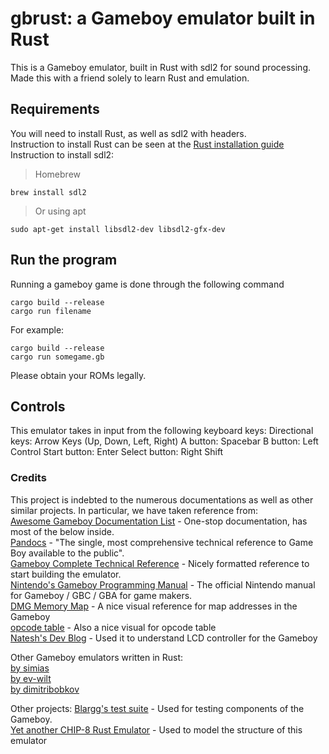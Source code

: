 # gbrust: a Gameboy emulator built in Rust

This is a Gameboy emulator, built in Rust with sdl2 for sound processing.
Made this with a friend solely to learn Rust and emulation.

## Requirements
You will need to install Rust, as well as sdl2 with headers.  
Instruction to install Rust can be seen at the [Rust installation guide](https://www.rust-lang.org/tools/install)  
Instruction to install sdl2:

> Homebrew

`brew install sdl2`

> Or using apt

`sudo apt-get install libsdl2-dev libsdl2-gfx-dev`

## Run the program

Running a gameboy game is done through the following command
`````
cargo build --release
cargo run filename
`````

For example:
`````
cargo build --release
cargo run somegame.gb
`````

Please obtain your ROMs legally.

## Controls
This emulator takes in input from the following keyboard keys:
Directional keys: Arrow Keys (Up, Down, Left, Right)
A button: Spacebar
B button: Left Control
Start button: Enter
Select button: Right Shift

### Credits
This project is indebted to the numerous documentations as well as other similar projects. In particular, we have taken reference from:  
[Awesome Gameboy Documentation List](https://gbdev.io/list.html) - One-stop documentation, has most of the below inside.  
[Pandocs](https://gbdev.io/pandocs/) - "The single, most comprehensive technical reference to Game Boy available to the public".  
[Gameboy Complete Technical Reference](https://gekkio.fi/files/gb-docs/gbctr.pdf) - Nicely formatted reference to start building the emulator.  
[Nintendo's Gameboy Programming Manual](https://archive.org/download/GameBoyProgManVer1.1/GameBoyProgManVer1.1.pdf) - The official Nintendo manual for Gameboy / GBC / GBA for game makers.  
[DMG Memory Map](http://gameboy.mongenel.com/dmg/asmmemmap.html) - A nice visual reference for map addresses in the Gameboy  
[opcode table](https://gbdev.io/gb-opcodes/optables/) - Also a nice visual for opcode table  
[Natesh's Dev Blog](https://nnarain.github.io/2016/09/09/Gameboy-LCD-Controller.html) - Used it to understand LCD controller for the Gameboy  


Other Gameboy emulators written in Rust:  
[by simias](https://github.com/simias/gb-rs)  
[by ev-wilt](https://github.com/ev-wilt/rusty_boy_DMG)  
[by dimitribobkov](https://github.com/dimitribobkov/gameboy)

Other projects:
[Blargg's test suite](https://gbdev.gg8.se/files/roms/blargg-gb-tests/) - Used for testing components of the Gameboy.  
[Yet another CHIP-8 Rust Emulator](https://github.com/theodoreleebrant/YARC) - Used to model the structure of this emulator
